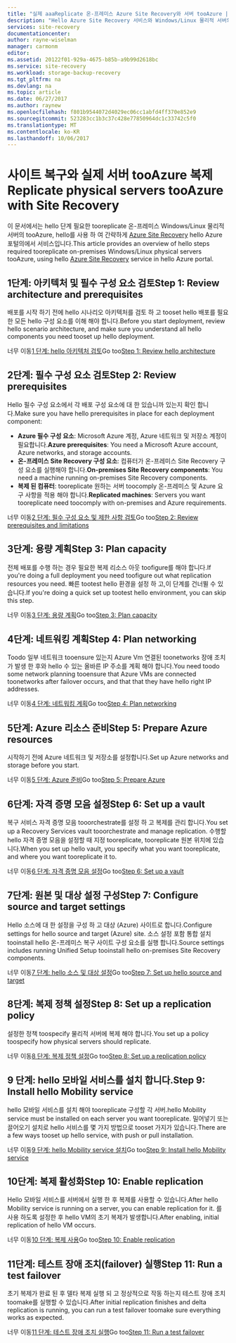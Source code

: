 ```yaml
---
title: "실제 aaaReplicate 온-프레미스 Azure Site Recovery와 서버 tooAzure | Microsoft Docs"
description: "Hello Azure Site Recovery 서비스와 Windows/Linux 물리적 서버의 tooAzure 온-프레미스에서 실행 되는 작업을 복제 하기 위한 hello 단계의 개요를 제공 합니다."
services: site-recovery
documentationcenter: 
author: rayne-wiselman
manager: carmonm
editor: 
ms.assetid: 20122f01-929a-4675-b85b-a9b99d2618bc
ms.service: site-recovery
ms.workload: storage-backup-recovery
ms.tgt_pltfrm: na
ms.devlang: na
ms.topic: article
ms.date: 06/27/2017
ms.author: raynew
ms.openlocfilehash: f801b9544072d4029ec06cc1abfd4ff370e852e9
ms.sourcegitcommit: 523283cc1b3c37c428e77850964dc1c33742c5f0
ms.translationtype: MT
ms.contentlocale: ko-KR
ms.lasthandoff: 10/06/2017
---
```

# <a name="replicate-physical-servers-tooazure-with-site-recovery"></a><span data-ttu-id="deed4-103">사이트 복구와 실제 서버 tooAzure 복제</span><span class="sxs-lookup"><span data-stu-id="deed4-103">Replicate physical servers tooAzure with Site Recovery</span></span>

<span data-ttu-id="deed4-104">이 문서에서는 hello 단계 필요한 tooreplicate 온-프레미스 Windows/Linux 물리적 서버의 tooAzure, hello를 사용 하 여 간략하게 [Azure Site Recovery](site-recovery-overview.md) hello Azure 포털의에서 서비스입니다.</span><span class="sxs-lookup"><span data-stu-id="deed4-104">This article provides an overview of hello steps required tooreplicate on-premises Windows/Linux physical servers tooAzure, using hello [Azure Site Recovery](site-recovery-overview.md) service in hello Azure portal.</span></span>


## <a name="step-1-review-architecture-and-prerequisites"></a><span data-ttu-id="deed4-105">1단계: 아키텍처 및 필수 구성 요소 검토</span><span class="sxs-lookup"><span data-stu-id="deed4-105">Step 1: Review architecture and prerequisites</span></span>

<span data-ttu-id="deed4-106">배포를 시작 하기 전에 hello 시나리오 아키텍처를 검토 하 고 tooset hello 배포를 필요한 모든 hello 구성 요소를 이해 해야 합니다.</span><span class="sxs-lookup"><span data-stu-id="deed4-106">Before you start deployment, review hello scenario architecture, and make sure you understand all hello components you need tooset up hello deployment.</span></span>

<span data-ttu-id="deed4-107">너무 이동[1 단계: hello 아키텍처 검토](physical-walkthrough-architecture.md)</span><span class="sxs-lookup"><span data-stu-id="deed4-107">Go too[Step 1: Review hello architecture](physical-walkthrough-architecture.md)</span></span>


## <a name="step-2-review-prerequisites"></a><span data-ttu-id="deed4-108">2단계: 필수 구성 요소 검토</span><span class="sxs-lookup"><span data-stu-id="deed4-108">Step 2: Review prerequisites</span></span>

<span data-ttu-id="deed4-109">Hello 필수 구성 요소에서 각 배포 구성 요소에 대 한 있습니까 있는지 확인 합니다.</span><span class="sxs-lookup"><span data-stu-id="deed4-109">Make sure you have hello prerequisites in place for each deployment component:</span></span>

- <span data-ttu-id="deed4-110">**Azure 필수 구성 요소**: Microsoft Azure 계정, Azure 네트워크 및 저장소 계정이 필요합니다.</span><span class="sxs-lookup"><span data-stu-id="deed4-110">**Azure prerequisites**: You need a Microsoft Azure account, Azure networks, and storage accounts.</span></span>
- <span data-ttu-id="deed4-111">**온-프레미스 Site Recovery 구성 요소**: 컴퓨터가 온-프레미스 Site Recovery 구성 요소를 실행해야 합니다.</span><span class="sxs-lookup"><span data-stu-id="deed4-111">**On-premises Site Recovery components**: You need a machine running on-premises Site Recovery components.</span></span>
- <span data-ttu-id="deed4-112">**복제 된 컴퓨터**: tooreplicate 원하는 서버 toocomply 온-프레미스 및 Azure 요구 사항을 적용 해야 합니다.</span><span class="sxs-lookup"><span data-stu-id="deed4-112">**Replicated machines**: Servers you want tooreplicate need toocomply with on-premises and Azure requirements.</span></span>

<span data-ttu-id="deed4-113">너무 이동[2 단계: 필수 구성 요소 및 제한 사항 검토](physical-walkthrough-prerequisites.md)</span><span class="sxs-lookup"><span data-stu-id="deed4-113">Go too[Step 2: Review prerequisites and limitations](physical-walkthrough-prerequisites.md)</span></span>

## <a name="step-3-plan-capacity"></a><span data-ttu-id="deed4-114">3단계: 용량 계획</span><span class="sxs-lookup"><span data-stu-id="deed4-114">Step 3: Plan capacity</span></span>

<span data-ttu-id="deed4-115">전체 배포를 수행 하는 경우 필요한 복제 리소스 아웃 toofigure를 해야 합니다.</span><span class="sxs-lookup"><span data-stu-id="deed4-115">If you're doing a full deployment you need toofigure out what replication resources you need.</span></span> <span data-ttu-id="deed4-116">빠른 tootest hello 환경을 설정 하 고,이 단계를 건너뛸 수 있습니다.</span><span class="sxs-lookup"><span data-stu-id="deed4-116">If you're doing a quick set up tootest hello environment, you can skip this step.</span></span>

<span data-ttu-id="deed4-117">너무 이동[3 단계: 용량 계획](physical-walkthrough-capacity.md)</span><span class="sxs-lookup"><span data-stu-id="deed4-117">Go too[Step 3: Plan capacity](physical-walkthrough-capacity.md)</span></span>

## <a name="step-4-plan-networking"></a><span data-ttu-id="deed4-118">4단계: 네트워킹 계획</span><span class="sxs-lookup"><span data-stu-id="deed4-118">Step 4: Plan networking</span></span>

<span data-ttu-id="deed4-119">Toodo 일부 네트워크 tooensure 있는지 Azure Vm 연결된 toonetworks 장애 조치가 발생 한 후와 hello 수 있는 올바른 IP 주소를 계획 해야 합니다.</span><span class="sxs-lookup"><span data-stu-id="deed4-119">You need toodo some network planning tooensure that Azure VMs are connected toonetworks after failover occurs, and  that that they have hello right IP addresses.</span></span>

<span data-ttu-id="deed4-120">너무 이동[4 단계: 네트워킹 계획](physical-walkthrough-network.md)</span><span class="sxs-lookup"><span data-stu-id="deed4-120">Go too[Step 4: Plan networking](physical-walkthrough-network.md)</span></span>

##  <a name="step-5-prepare-azure-resources"></a><span data-ttu-id="deed4-121">5단계: Azure 리소스 준비</span><span class="sxs-lookup"><span data-stu-id="deed4-121">Step 5: Prepare Azure resources</span></span>

<span data-ttu-id="deed4-122">시작하기 전에 Azure 네트워크 및 저장소를 설정합니다.</span><span class="sxs-lookup"><span data-stu-id="deed4-122">Set up Azure networks and storage before you start.</span></span> 

<span data-ttu-id="deed4-123">너무 이동[5 단계: Azure 준비](physical-walkthrough-prepare-azure.md)</span><span class="sxs-lookup"><span data-stu-id="deed4-123">Go too[Step 5: Prepare Azure](physical-walkthrough-prepare-azure.md)</span></span>


## <a name="step-6-set-up-a-vault"></a><span data-ttu-id="deed4-124">6단계: 자격 증명 모음 설정</span><span class="sxs-lookup"><span data-stu-id="deed4-124">Step 6: Set up a vault</span></span>

<span data-ttu-id="deed4-125">복구 서비스 자격 증명 모음 tooorchestrate를 설정 하 고 복제를 관리 합니다.</span><span class="sxs-lookup"><span data-stu-id="deed4-125">You set up a Recovery Services vault tooorchestrate and manage replication.</span></span> <span data-ttu-id="deed4-126">수행할 hello 자격 증명 모음을 설정할 때 지정 tooreplicate, tooreplicate 원본 위치에 있습니다.</span><span class="sxs-lookup"><span data-stu-id="deed4-126">When you set up hello vault, you specify what you want tooreplicate, and where you want tooreplicate it to.</span></span>

<span data-ttu-id="deed4-127">너무 이동[6 단계: 자격 증명 모음 설정](physical-walkthrough-create-vault.md)</span><span class="sxs-lookup"><span data-stu-id="deed4-127">Go too[Step 6: Set up a vault](physical-walkthrough-create-vault.md)</span></span>

## <a name="step-7-configure-source-and-target-settings"></a><span data-ttu-id="deed4-128">7단계: 원본 및 대상 설정 구성</span><span class="sxs-lookup"><span data-stu-id="deed4-128">Step 7: Configure source and target settings</span></span>

<span data-ttu-id="deed4-129">Hello 소스에 대 한 설정을 구성 하 고 대상 (Azure) 사이트로 합니다.</span><span class="sxs-lookup"><span data-stu-id="deed4-129">Configure settings for hello source and target (Azure) site.</span></span> <span data-ttu-id="deed4-130">소스 설정 포함 통합 설치 tooinstall hello 온-프레미스 복구 사이트 구성 요소를 실행 합니다.</span><span class="sxs-lookup"><span data-stu-id="deed4-130">Source settings includes running Unified Setup tooinstall hello on-premises Site Recovery components.</span></span>

<span data-ttu-id="deed4-131">너무 이동[7 단계: hello 소스 및 대상 설정](physical-walkthrough-source-target.md)</span><span class="sxs-lookup"><span data-stu-id="deed4-131">Go too[Step 7: Set up hello source and target](physical-walkthrough-source-target.md)</span></span>

## <a name="step-8-set-up-a-replication-policy"></a><span data-ttu-id="deed4-132">8단계: 복제 정책 설정</span><span class="sxs-lookup"><span data-stu-id="deed4-132">Step 8: Set up a replication policy</span></span>

<span data-ttu-id="deed4-133">설정한 정책 toospecify 물리적 서버에 복제 해야 합니다.</span><span class="sxs-lookup"><span data-stu-id="deed4-133">You set up a policy toospecify how physical servers should replicate.</span></span>

<span data-ttu-id="deed4-134">너무 이동[8 단계: 복제 정책 설정](physical-walkthrough-replication.md)</span><span class="sxs-lookup"><span data-stu-id="deed4-134">Go too[Step 8: Set up a replication policy](physical-walkthrough-replication.md)</span></span>

## <a name="step-9-install-hello-mobility-service"></a><span data-ttu-id="deed4-135">9 단계: hello 모바일 서비스를 설치 합니다.</span><span class="sxs-lookup"><span data-stu-id="deed4-135">Step 9: Install hello Mobility service</span></span>

<span data-ttu-id="deed4-136">hello 모바일 서비스를 설치 해야 tooreplicate 구성할 각 서버.</span><span class="sxs-lookup"><span data-stu-id="deed4-136">hello Mobility service must be installed on each server you want tooreplicate.</span></span> <span data-ttu-id="deed4-137">밀어넣기 또는 끌어오기 설치로 hello 서비스를 몇 가지 방법으로 tooset 가지가 있습니다.</span><span class="sxs-lookup"><span data-stu-id="deed4-137">There are a few ways tooset up hello service, with push or pull installation.</span></span>

<span data-ttu-id="deed4-138">너무 이동[9 단계: hello Mobility service 설치](physical-walkthrough-install-mobility.md)</span><span class="sxs-lookup"><span data-stu-id="deed4-138">Go too[Step 9: Install hello Mobility service](physical-walkthrough-install-mobility.md)</span></span>

## <a name="step-10-enable-replication"></a><span data-ttu-id="deed4-139">10단계: 복제 활성화</span><span class="sxs-lookup"><span data-stu-id="deed4-139">Step 10: Enable replication</span></span>

<span data-ttu-id="deed4-140">Hello 모바일 서비스를 서버에서 실행 한 후 복제를 사용할 수 있습니다.</span><span class="sxs-lookup"><span data-stu-id="deed4-140">After hello Mobility service is running on a server, you can enable replication for it.</span></span> <span data-ttu-id="deed4-141">를 사용 하도록 설정한 후 hello VM의 초기 복제가 발생합니다.</span><span class="sxs-lookup"><span data-stu-id="deed4-141">After enabling, initial replication of hello VM occurs.</span></span>

<span data-ttu-id="deed4-142">너무 이동[10 단계: 복제 사용](physical-walkthrough-enable-replication.md)</span><span class="sxs-lookup"><span data-stu-id="deed4-142">Go too[Step 10: Enable replication](physical-walkthrough-enable-replication.md)</span></span>

## <a name="step-11-run-a-test-failover"></a><span data-ttu-id="deed4-143">11단계: 테스트 장애 조치(failover) 실행</span><span class="sxs-lookup"><span data-stu-id="deed4-143">Step 11: Run a test failover</span></span>

<span data-ttu-id="deed4-144">초기 복제가 완료 된 후 델타 복제 실행 되 고 정상적으로 작동 하는지 테스트 장애 조치 toomake를 실행할 수 있습니다.</span><span class="sxs-lookup"><span data-stu-id="deed4-144">After initial replication finishes and delta replication is running, you can run a test failover toomake sure everything works as expected.</span></span>

<span data-ttu-id="deed4-145">너무 이동[11 단계: 테스트 장애 조치 실행](physical-walkthrough-test-failover.md)</span><span class="sxs-lookup"><span data-stu-id="deed4-145">Go too[Step 11: Run a test failover](physical-walkthrough-test-failover.md)</span></span>

